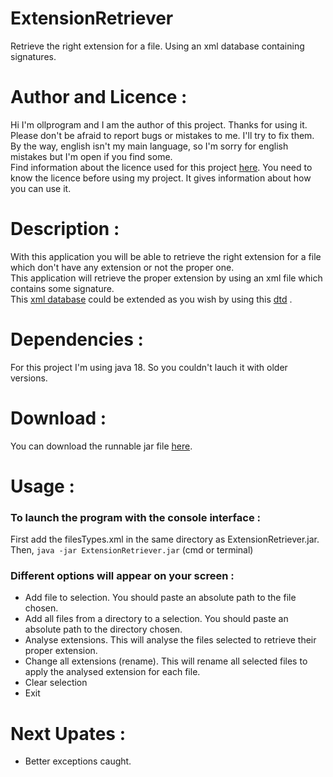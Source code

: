 # ExtensionRetriever
Retrieve the right extension for a file. Using an xml database containing signatures.
# Author and Licence :
Hi I'm ollprogram and I am the author of this project. Thanks for using it. </br>Please don't be afraid to report bugs or mistakes to me. I'll try to fix them. By the way, english isn't my main language, so I'm sorry for english mistakes but I'm open if you find some. </br>
Find information about the licence used for this project [here](https://github.com/ollprogram/ExtensionRetriever/blob/main/LICENSE).
You need to know the licence before using my project. It gives information about how you can use it.
# Description :
With this application you will be able to retrieve the right extension for a file which don't have any extension or not the proper one.
</br>This application will retrieve the proper extension by using an xml file which contains some signature.
</br>This [xml database](https://github.com/ollprogram/ExtensionRetriever/blob/main/resources/filesTypes.xml) could be extended as you wish by using this [dtd](https://github.com/ollprogram/ExtensionRetriever/blob/main/resources/filesTypes.dtd) .
# Dependencies :
For this project I'm using java 18. So you couldn't lauch it with older versions.
# Download :
You can download the runnable jar file [here]().
# Usage :
<h3> To launch the program with the console interface : </h3>
First add the filesTypes.xml in the same directory as ExtensionRetriever.jar. Then,
<code>java -jar ExtensionRetriever.jar</code> (cmd or terminal)

<h3> Different options will appear on your screen : </h3>
<ul>
  <li>Add file to selection. You should paste an absolute path to the file chosen.</li>
  <li>Add all files from a directory to a selection. You should paste an absolute path to the directory chosen.</li>
  <li>Analyse extensions. This will analyse the files selected to retrieve their proper extension.</li>
  <li>Change all extensions (rename). This will rename all selected files to apply the analysed extension for each file.</li>
  <li>Clear selection</li>
  <li>Exit</li>
</ul>

# Next Upates :
- Better exceptions caught.
